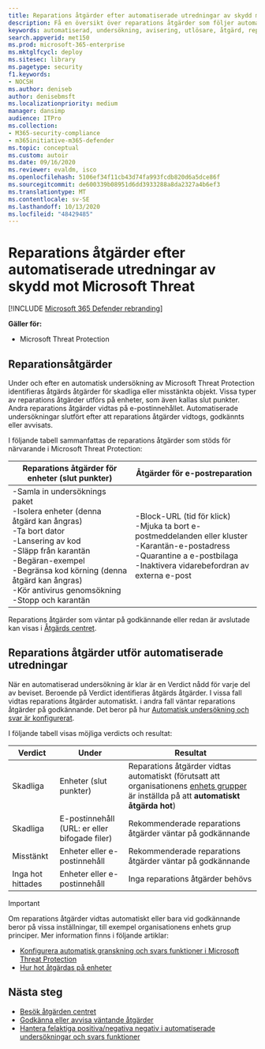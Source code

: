 ```yaml
---
title: Reparations åtgärder efter automatiserade utredningar av skydd mot Microsoft Threat
description: Få en översikt över reparations åtgärder som följer automatiska utredningar av Microsoft Threat Protection
keywords: automatiserad, undersökning, avisering, utlösare, åtgärd, reparation
search.appverid: met150
ms.prod: microsoft-365-enterprise
ms.mktglfcycl: deploy
ms.sitesec: library
ms.pagetype: security
f1.keywords:
- NOCSH
ms.author: deniseb
author: denisebmsft
ms.localizationpriority: medium
manager: dansimp
audience: ITPro
ms.collection:
- M365-security-compliance
- m365initiative-m365-defender
ms.topic: conceptual
ms.custom: autoir
ms.date: 09/16/2020
ms.reviewer: evaldm, isco
ms.openlocfilehash: 5106ef34f11cb43d74fa993fcdb820d6a5dce86f
ms.sourcegitcommit: de600339b08951d6dd3933288a8da2327a4b6ef3
ms.translationtype: MT
ms.contentlocale: sv-SE
ms.lasthandoff: 10/13/2020
ms.locfileid: "48429485"
---
```

# <a name="remediation-actions-following-automated-investigations-in-microsoft-threat-protection"></a>Reparations åtgärder efter automatiserade utredningar av skydd mot Microsoft Threat

[!INCLUDE [Microsoft 365 Defender rebranding](../includes/microsoft-defender.md)]


**Gäller för:**
- Microsoft Threat Protection


## <a name="remediation-actions"></a>Reparationsåtgärder

Under och efter en automatisk undersökning av Microsoft Threat Protection identifieras åtgärds åtgärder för skadliga eller misstänkta objekt. Vissa typer av reparations åtgärder utförs på enheter, som även kallas slut punkter. Andra reparations åtgärder vidtas på e-postinnehållet. Automatiserade undersökningar slutfört efter att reparations åtgärder vidtogs, godkännts eller avvisats.

I följande tabell sammanfattas de reparations åtgärder som stöds för närvarande i Microsoft Threat Protection: 

|Reparations åtgärder för enheter (slut punkter)  |Åtgärder för e-postreparation  |
|---------|---------|
|-Samla in undersöknings paket <br/>-Isolera enheter (denna åtgärd kan ångras)<br/>-Ta bort dator <br/>-Lansering av kod <br/>-Släpp från karantän <br/>-Begäran-exempel <br/>-Begränsa kod körning (denna åtgärd kan ångras) <br/>-Kör antivirus genomsökning <br/>-Stopp och karantän      |-Block-URL (tid för klick)<br/>-Mjuka ta bort e-postmeddelanden eller kluster<br/>-Karantän-e-postadress<br/>-Quarantine a e-postbilaga<br/>-Inaktivera vidarebefordran av externa e-post          |

Reparations åtgärder som väntar på godkännande eller redan är avslutade kan visas i [Åtgärds centret](https://docs.microsoft.com/microsoft-365/security/mtp/mtp-action-center).

## <a name="remediation-actions-follow-automated-investigations"></a>Reparations åtgärder utför automatiserade utredningar

När en automatiserad undersökning är klar är en Verdict nådd för varje del av beviset. Beroende på Verdict identifieras åtgärds åtgärder. I vissa fall vidtas reparations åtgärder automatiskt. i andra fall väntar reparations åtgärder på godkännande. Det beror på hur [Automatisk undersökning och svar är konfigurerat](mtp-configure-auto-investigation-response.md).

I följande tabell visas möjliga verdicts och resultat:

|Verdict    |Under    |Resultat|
|------|------|------|
|Skadliga    |Enheter (slut punkter)    |Reparations åtgärder vidtas automatiskt (förutsatt att organisationens [enhets grupper](mtp-configure-auto-investigation-response.md#review-or-change-the-automation-level-for-device-groups) är inställda på att **automatiskt åtgärda hot**)|
|Skadliga    |E-postinnehåll (URL: er eller bifogade filer) | Rekommenderade reparations åtgärder väntar på godkännande|
|Misstänkt    |Enheter eller e-postinnehåll |Rekommenderade reparations åtgärder väntar på godkännande|
|Inga hot hittades    |Enheter eller e-postinnehåll    |Inga reparations åtgärder behövs|

> [!IMPORTANT]
> Om reparations åtgärder vidtas automatiskt eller bara vid godkännande beror på vissa inställningar, till exempel organisationens enhets grup principer. Mer information finns i följande artiklar:
> - [Konfigurera automatisk granskning och svars funktioner i Microsoft Threat Protection](mtp-configure-auto-investigation-response.md)
> - [Hur hot åtgärdas på enheter](https://docs.microsoft.com/windows/security/threat-protection/microsoft-defender-atp/automated-investigations)

## <a name="next-steps"></a>Nästa steg

- [Besök åtgärden centret](https://docs.microsoft.com/microsoft-365/security/mtp/mtp-action-center)
- [Godkänna eller avvisa väntande åtgärder](https://docs.microsoft.com/microsoft-365/security/mtp/mtp-autoir-actions)
- [Hantera felaktiga positiva/negativa negativ i automatiserade undersökningar och svars funktioner](mtp-autoir-report-false-positives-negatives.md)
